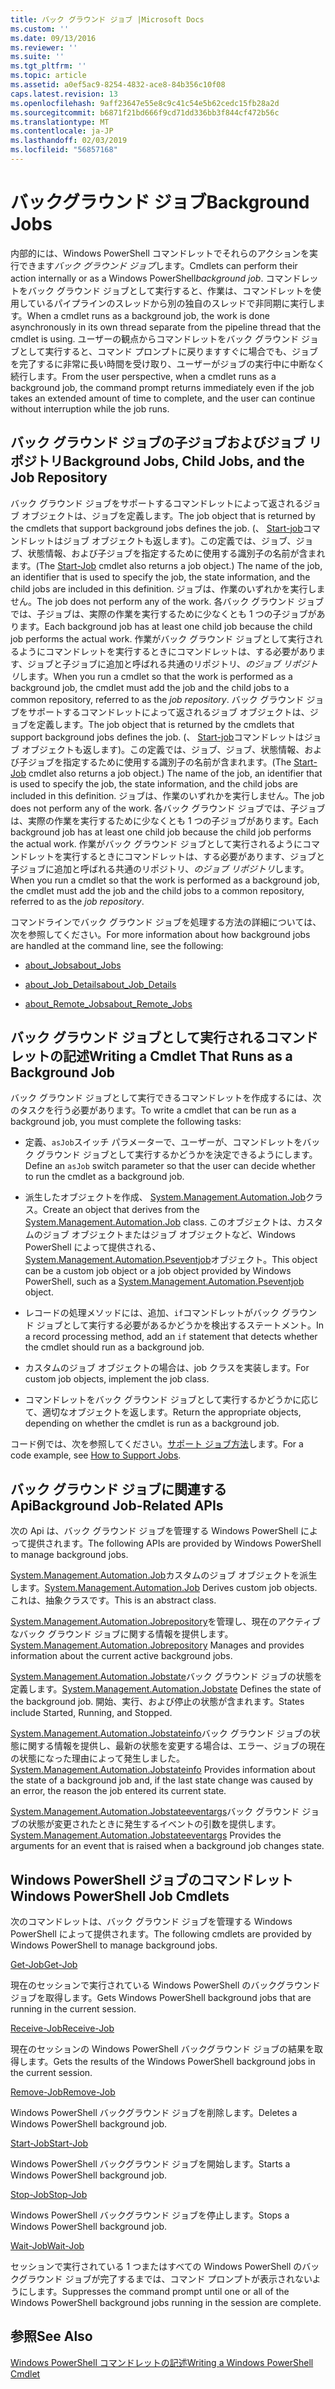 ```yaml
---
title: バック グラウンド ジョブ |Microsoft Docs
ms.custom: ''
ms.date: 09/13/2016
ms.reviewer: ''
ms.suite: ''
ms.tgt_pltfrm: ''
ms.topic: article
ms.assetid: a0ef5ac9-8254-4832-ace8-84b356c10f08
caps.latest.revision: 13
ms.openlocfilehash: 9aff23647e55e8c9c41c54e5b62cedc15fb28a2d
ms.sourcegitcommit: b6871f21bd666f9cd71dd336bb3f844cf472b56c
ms.translationtype: MT
ms.contentlocale: ja-JP
ms.lasthandoff: 02/03/2019
ms.locfileid: "56857168"
---
```

# <a name="background-jobs"></a><span data-ttu-id="42910-102">バックグラウンド ジョブ</span><span class="sxs-lookup"><span data-stu-id="42910-102">Background Jobs</span></span>

<span data-ttu-id="42910-103">内部的には、Windows PowerShell コマンドレットでそれらのアクションを実行できます*バック グラウンド ジョブ*します。</span><span class="sxs-lookup"><span data-stu-id="42910-103">Cmdlets can perform their action internally or as a Windows PowerShell*background job*.</span></span> <span data-ttu-id="42910-104">コマンドレットをバック グラウンド ジョブとして実行すると、作業は、コマンドレットを使用しているパイプラインのスレッドから別の独自のスレッドで非同期に実行します。</span><span class="sxs-lookup"><span data-stu-id="42910-104">When a cmdlet runs as a background job, the work is done asynchronously in its own thread separate from the pipeline thread that the cmdlet is using.</span></span> <span data-ttu-id="42910-105">ユーザーの観点からコマンドレットをバック グラウンド ジョブとして実行すると、コマンド プロンプトに戻りますすぐに場合でも、ジョブを完了するに非常に長い時間を受け取り、ユーザーがジョブの実行中に中断なく続行します。</span><span class="sxs-lookup"><span data-stu-id="42910-105">From the user perspective, when a cmdlet runs as a background job, the command prompt returns immediately even if the job takes an extended amount of time to complete, and the user can continue without interruption while the job runs.</span></span>

## <a name="background-jobs-child-jobs-and-the-job-repository"></a><span data-ttu-id="42910-106">バック グラウンド ジョブの子ジョブおよびジョブ リポジトリ</span><span class="sxs-lookup"><span data-stu-id="42910-106">Background Jobs, Child Jobs, and the Job Repository</span></span>

<span data-ttu-id="42910-107">バック グラウンド ジョブをサポートするコマンドレットによって返されるジョブ オブジェクトは、ジョブを定義します。</span><span class="sxs-lookup"><span data-stu-id="42910-107">The job object that is returned by the cmdlets that support background jobs defines the job.</span></span> <span data-ttu-id="42910-108">(、 [Start-job](/powershell/module/Microsoft.PowerShell.Core/Start-Job)コマンドレットはジョブ オブジェクトも返します)。この定義では、ジョブ、ジョブ、状態情報、および子ジョブを指定するために使用する識別子の名前が含まれます。</span><span class="sxs-lookup"><span data-stu-id="42910-108">(The [Start-Job](/powershell/module/Microsoft.PowerShell.Core/Start-Job) cmdlet also returns a job object.) The name of the job, an identifier that is used to specify the job, the state information, and the child jobs are included in this definition.</span></span> <span data-ttu-id="42910-109">ジョブは、作業のいずれかを実行しません。</span><span class="sxs-lookup"><span data-stu-id="42910-109">The job does not perform any of the work.</span></span> <span data-ttu-id="42910-110">各バック グラウンド ジョブでは、子ジョブは、実際の作業を実行するために少なくとも 1 つの子ジョブがあります。</span><span class="sxs-lookup"><span data-stu-id="42910-110">Each background job has at least one child job because the child job performs the actual work.</span></span> <span data-ttu-id="42910-111">作業がバック グラウンド ジョブとして実行されるようにコマンドレットを実行するときにコマンドレットは、する必要があります、ジョブと子ジョブに追加と呼ばれる共通のリポジトリ、*のジョブ リポジトリ*します。</span><span class="sxs-lookup"><span data-stu-id="42910-111">When you run a cmdlet so that the work is performed as a background job, the cmdlet must add the job and the child jobs to a common repository, referred to as the *job repository*.</span></span>
<span data-ttu-id="42910-112">バック グラウンド ジョブをサポートするコマンドレットによって返されるジョブ オブジェクトは、ジョブを定義します。</span><span class="sxs-lookup"><span data-stu-id="42910-112">The job object that is returned by the cmdlets that support background jobs defines the job.</span></span> <span data-ttu-id="42910-113">(、 [Start-job](/powershell/module/Microsoft.PowerShell.Core/Start-Job)コマンドレットはジョブ オブジェクトも返します)。この定義では、ジョブ、ジョブ、状態情報、および子ジョブを指定するために使用する識別子の名前が含まれます。</span><span class="sxs-lookup"><span data-stu-id="42910-113">(The [Start-Job](/powershell/module/Microsoft.PowerShell.Core/Start-Job) cmdlet also returns a job object.) The name of the job, an identifier that is used to specify the job, the state information, and the child jobs are included in this definition.</span></span> <span data-ttu-id="42910-114">ジョブは、作業のいずれかを実行しません。</span><span class="sxs-lookup"><span data-stu-id="42910-114">The job does not perform any of the work.</span></span> <span data-ttu-id="42910-115">各バック グラウンド ジョブでは、子ジョブは、実際の作業を実行するために少なくとも 1 つの子ジョブがあります。</span><span class="sxs-lookup"><span data-stu-id="42910-115">Each background job has at least one child job because the child job performs the actual work.</span></span> <span data-ttu-id="42910-116">作業がバック グラウンド ジョブとして実行されるようにコマンドレットを実行するときにコマンドレットは、する必要があります、ジョブと子ジョブに追加と呼ばれる共通のリポジトリ、*のジョブ リポジトリ*します。</span><span class="sxs-lookup"><span data-stu-id="42910-116">When you run a cmdlet so that the work is performed as a background job, the cmdlet must add the job and the child jobs to a common repository, referred to as the *job repository*.</span></span>

<span data-ttu-id="42910-117">コマンドラインでバック グラウンド ジョブを処理する方法の詳細については、次を参照してください。</span><span class="sxs-lookup"><span data-stu-id="42910-117">For more information about how background jobs are handled at the command line, see the following:</span></span>

- [<span data-ttu-id="42910-118">about_Jobs</span><span class="sxs-lookup"><span data-stu-id="42910-118">about_Jobs</span></span>](/powershell/module/microsoft.powershell.core/about/about_jobs)

- [<span data-ttu-id="42910-119">about_Job_Details</span><span class="sxs-lookup"><span data-stu-id="42910-119">about_Job_Details</span></span>](/powershell/module/microsoft.powershell.core/about/about_job_details)

- [<span data-ttu-id="42910-120">about_Remote_Jobs</span><span class="sxs-lookup"><span data-stu-id="42910-120">about_Remote_Jobs</span></span>](/powershell/module/microsoft.powershell.core/about/about_remote_jobs)

## <a name="writing-a-cmdlet-that-runs-as-a-background-job"></a><span data-ttu-id="42910-121">バック グラウンド ジョブとして実行されるコマンドレットの記述</span><span class="sxs-lookup"><span data-stu-id="42910-121">Writing a Cmdlet That Runs as a Background Job</span></span>

<span data-ttu-id="42910-122">バック グラウンド ジョブとして実行できるコマンドレットを作成するには、次のタスクを行う必要があります。</span><span class="sxs-lookup"><span data-stu-id="42910-122">To write a cmdlet that can be run as a background job, you must complete the following tasks:</span></span>

- <span data-ttu-id="42910-123">定義、`asJob`スイッチ パラメーターで、ユーザーが、コマンドレットをバック グラウンド ジョブとして実行するかどうかを決定できるようにします。</span><span class="sxs-lookup"><span data-stu-id="42910-123">Define an `asJob` switch parameter so that the user can decide whether to run the cmdlet as a background job.</span></span>

- <span data-ttu-id="42910-124">派生したオブジェクトを作成、 [System.Management.Automation.Job](/dotnet/api/System.Management.Automation.Job)クラス。</span><span class="sxs-lookup"><span data-stu-id="42910-124">Create an object that derives from the [System.Management.Automation.Job](/dotnet/api/System.Management.Automation.Job) class.</span></span> <span data-ttu-id="42910-125">このオブジェクトは、カスタムのジョブ オブジェクトまたはジョブ オブジェクトなど、Windows PowerShell によって提供される、 [System.Management.Automation.Pseventjob](/dotnet/api/System.Management.Automation.PSEventJob)オブジェクト。</span><span class="sxs-lookup"><span data-stu-id="42910-125">This object can be a custom job object or a job object provided by Windows PowerShell, such as a [System.Management.Automation.Pseventjob](/dotnet/api/System.Management.Automation.PSEventJob) object.</span></span>

- <span data-ttu-id="42910-126">レコードの処理メソッドには、追加、`if`コマンドレットがバック グラウンド ジョブとして実行する必要があるかどうかを検出するステートメント。</span><span class="sxs-lookup"><span data-stu-id="42910-126">In a record processing method, add an `if` statement that detects whether the cmdlet should run as a background job.</span></span>

- <span data-ttu-id="42910-127">カスタムのジョブ オブジェクトの場合は、job クラスを実装します。</span><span class="sxs-lookup"><span data-stu-id="42910-127">For custom job objects, implement the job class.</span></span>

- <span data-ttu-id="42910-128">コマンドレットをバック グラウンド ジョブとして実行するかどうかに応じて、適切なオブジェクトを返します。</span><span class="sxs-lookup"><span data-stu-id="42910-128">Return the appropriate objects, depending on whether the cmdlet is run as a background job.</span></span>

<span data-ttu-id="42910-129">コード例では、次を参照してください。[サポート ジョブ方法](./how-to-support-jobs.md)します。</span><span class="sxs-lookup"><span data-stu-id="42910-129">For a code example, see [How to Support Jobs](./how-to-support-jobs.md).</span></span>

## <a name="background-job-related-apis"></a><span data-ttu-id="42910-130">バック グラウンド ジョブに関連する Api</span><span class="sxs-lookup"><span data-stu-id="42910-130">Background Job-Related APIs</span></span>

<span data-ttu-id="42910-131">次の Api は、バック グラウンド ジョブを管理する Windows PowerShell によって提供されます。</span><span class="sxs-lookup"><span data-stu-id="42910-131">The following APIs are provided by Windows PowerShell to manage background jobs.</span></span>

<span data-ttu-id="42910-132">[System.Management.Automation.Job](/dotnet/api/System.Management.Automation.Job)カスタムのジョブ オブジェクトを派生します。</span><span class="sxs-lookup"><span data-stu-id="42910-132">[System.Management.Automation.Job](/dotnet/api/System.Management.Automation.Job) Derives custom job objects.</span></span> <span data-ttu-id="42910-133">これは、抽象クラスです。</span><span class="sxs-lookup"><span data-stu-id="42910-133">This is an abstract class.</span></span>

<span data-ttu-id="42910-134">[System.Management.Automation.Jobrepository](/dotnet/api/System.Management.Automation.JobRepository)を管理し、現在のアクティブなバック グラウンド ジョブに関する情報を提供します。</span><span class="sxs-lookup"><span data-stu-id="42910-134">[System.Management.Automation.Jobrepository](/dotnet/api/System.Management.Automation.JobRepository) Manages and provides information about the current active background jobs.</span></span>

<span data-ttu-id="42910-135">[System.Management.Automation.Jobstate](/dotnet/api/System.Management.Automation.JobState)バック グラウンド ジョブの状態を定義します。</span><span class="sxs-lookup"><span data-stu-id="42910-135">[System.Management.Automation.Jobstate](/dotnet/api/System.Management.Automation.JobState) Defines the state of the background job.</span></span> <span data-ttu-id="42910-136">開始、実行、および停止の状態が含まれます。</span><span class="sxs-lookup"><span data-stu-id="42910-136">States include Started, Running, and Stopped.</span></span>

<span data-ttu-id="42910-137">[System.Management.Automation.Jobstateinfo](/dotnet/api/System.Management.Automation.JobStateInfo)バック グラウンド ジョブの状態に関する情報を提供し、最新の状態を変更する場合は、エラー、ジョブの現在の状態になった理由によって発生しました。</span><span class="sxs-lookup"><span data-stu-id="42910-137">[System.Management.Automation.Jobstateinfo](/dotnet/api/System.Management.Automation.JobStateInfo) Provides information about the state of a background job and, if the last state change was caused by an error, the reason the job entered its current state.</span></span>

<span data-ttu-id="42910-138">[System.Management.Automation.Jobstateeventargs](/dotnet/api/System.Management.Automation.JobStateEventArgs)バック グラウンド ジョブの状態が変更されたときに発生するイベントの引数を提供します。</span><span class="sxs-lookup"><span data-stu-id="42910-138">[System.Management.Automation.Jobstateeventargs](/dotnet/api/System.Management.Automation.JobStateEventArgs) Provides the arguments for an event that is raised when a background job changes state.</span></span>

## <a name="windows-powershell-job-cmdlets"></a><span data-ttu-id="42910-139">Windows PowerShell ジョブのコマンドレット</span><span class="sxs-lookup"><span data-stu-id="42910-139">Windows PowerShell Job Cmdlets</span></span>

<span data-ttu-id="42910-140">次のコマンドレットは、バック グラウンド ジョブを管理する Windows PowerShell によって提供されます。</span><span class="sxs-lookup"><span data-stu-id="42910-140">The following cmdlets are provided by Windows PowerShell to manage background jobs.</span></span>

[<span data-ttu-id="42910-141">Get-Job</span><span class="sxs-lookup"><span data-stu-id="42910-141">Get-Job</span></span>](/powershell/module/Microsoft.PowerShell.Core/Get-Job)

<span data-ttu-id="42910-142">現在のセッションで実行されている Windows PowerShell のバックグラウンド ジョブを取得します。</span><span class="sxs-lookup"><span data-stu-id="42910-142">Gets Windows PowerShell background jobs that are running in the current session.</span></span>

[<span data-ttu-id="42910-143">Receive-Job</span><span class="sxs-lookup"><span data-stu-id="42910-143">Receive-Job</span></span>](/powershell/module/Microsoft.PowerShell.Core/Receive-Job)

<span data-ttu-id="42910-144">現在のセッションの Windows PowerShell バックグラウンド ジョブの結果を取得します。</span><span class="sxs-lookup"><span data-stu-id="42910-144">Gets the results of the Windows PowerShell background jobs in the current session.</span></span>

[<span data-ttu-id="42910-145">Remove-Job</span><span class="sxs-lookup"><span data-stu-id="42910-145">Remove-Job</span></span>](/powershell/module/Microsoft.PowerShell.Core/Remove-Job)

<span data-ttu-id="42910-146">Windows PowerShell バックグラウンド ジョブを削除します。</span><span class="sxs-lookup"><span data-stu-id="42910-146">Deletes a Windows PowerShell background job.</span></span>

[<span data-ttu-id="42910-147">Start-Job</span><span class="sxs-lookup"><span data-stu-id="42910-147">Start-Job</span></span>](/powershell/module/Microsoft.PowerShell.Core/Start-Job)

<span data-ttu-id="42910-148">Windows PowerShell バックグラウンド ジョブを開始します。</span><span class="sxs-lookup"><span data-stu-id="42910-148">Starts a Windows PowerShell background job.</span></span>

[<span data-ttu-id="42910-149">Stop-Job</span><span class="sxs-lookup"><span data-stu-id="42910-149">Stop-Job</span></span>](/powershell/module/Microsoft.PowerShell.Core/Stop-Job)

<span data-ttu-id="42910-150">Windows PowerShell バックグラウンド ジョブを停止します。</span><span class="sxs-lookup"><span data-stu-id="42910-150">Stops a Windows PowerShell background job.</span></span>

[<span data-ttu-id="42910-151">Wait-Job</span><span class="sxs-lookup"><span data-stu-id="42910-151">Wait-Job</span></span>](/powershell/module/Microsoft.PowerShell.Core/Wait-Job)

<span data-ttu-id="42910-152">セッションで実行されている 1 つまたはすべての Windows PowerShell のバックグラウンド ジョブが完了するまでは、コマンド プロンプトが表示されないようにします。</span><span class="sxs-lookup"><span data-stu-id="42910-152">Suppresses the command prompt until one or all of the Windows PowerShell background jobs running in the session are complete.</span></span>

## <a name="see-also"></a><span data-ttu-id="42910-153">参照</span><span class="sxs-lookup"><span data-stu-id="42910-153">See Also</span></span>

[<span data-ttu-id="42910-154">Windows PowerShell コマンドレットの記述</span><span class="sxs-lookup"><span data-stu-id="42910-154">Writing a Windows PowerShell Cmdlet</span></span>](./writing-a-windows-powershell-cmdlet.md)

